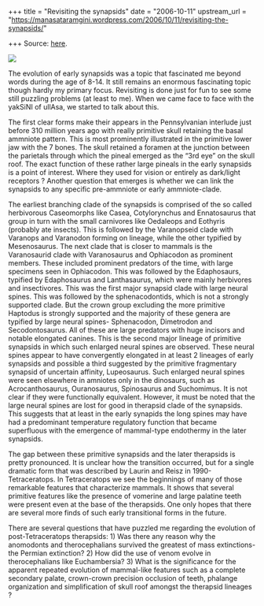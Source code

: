 +++
title = "Revisiting the synapsids"
date = "2006-10-11"
upstream_url = "https://manasataramgini.wordpress.com/2006/10/11/revisiting-the-synapsids/"

+++
Source: [here](https://manasataramgini.wordpress.com/2006/10/11/revisiting-the-synapsids/).



[![](https://i1.wp.com/photos1.blogger.com/blogger2/6438/855/320/tetraceratops.png)](http://photos1.blogger.com/blogger2/6438/855/1600/tetraceratops.png)

The evolution of early synapsids was a topic that fascinated me beyond words during the age of 8-14. It still remains an enormous fascinating topic though hardly my primary focus. Revisiting is done just for fun to see some still puzzling problems (at least to me). When we came face to face with the yakSiNI of ullAsa, we started to talk about this.

The first clear forms make their appears in the Pennsylvanian interlude just before 310 million years ago with really primitive skull retaining the basal ammniote pattern. This is most prominently illustrated in the primitive lower jaw with the 7 bones. The skull retained a foramen at the junction between the parietals through which the pineal emerged as the “3rd eye” on the skull roof. The exact function of these rather large pineals in the early synapsids is a point of interest. Where they used for vision or entirely as dark/light receptors ? Another question that emerges is whether we can link the synapsids to any specific pre-ammniote or early ammniote-clade.

The earliest branching clade of the synapsids is comprised of the so called herbivorous Caseomorphs like Casea, Cotylorynchus and Ennatosaurus that group in turn with the small carnivores like Oedaleops and Eothyris (probably ate insects). This is followed by the Varanopseid clade with Varanops and Varanodon forming on lineage, while the other typified by Mesenosaurus. The next clade that is closer to mammals is the Varanosaurid clade with Varanosaurus and Ophiacodon as prominent members. These included prominent predators of the time, with large specimens seen in Ophiacodon. This was followed by the Edaphosaurs, typified by Edaphosaurus and Lanthasaurus, which were mainly herbivores and insectivores. This was the first major synapsid clade with large neural spines. This was followed by the sphenacodontids, which is not a strongly supported clade. But the crown group excluding the more primitive Haptodus is strongly supported and the majority of these genera are typified by large neural spines- Sphenacodon, Dimetrodon and Secodontosaurus. All of these are large predators with huge incisors and notable elongated canines. This is the second major lineage of primitive synapsids in which such enlarged neural spines are observed. These neural spines appear to have convergently elongated in at least 2 lineages of early synapsids and possible a third suggested by the primitive fragmentary synapsid of uncertain affinity, Lupeosaurus. Such enlarged neural spines were seen elsewhere in amniotes only in the dinosaurs, such as Acrocanthosaurus, Ouranosaurus, Spinosaurus and Suchomimus. It is not clear if they were functionally equivalent. However, it must be noted that the large neural spines are lost for good in therapsid clade of the synapsids. This suggests that at least in the early synapids the long spines may have had a predominant temperature regulatory function that became superfluous with the emergence of mammal-type endothermy in the later synapsids.

The gap between these primitive synapsids and the later therapsids is pretty pronounced. It is unclear how the transition occurred, but for a single dramatic form that was described by Laurin and Reisz in 1990- Tetraceratops. In Tetraceratops we see the beginnings of many of those remarkable features that characterize mammals. It shows that several primitive features like the presence of vomerine and large palatine teeth were present even at the base of the therapsids. One only hopes that there are several more finds of such early transitional forms in the future.

There are several questions that have puzzled me regarding the evolution of post-Tetraceratops therapsids: 1) Was there any reason why the anomodonts and therocephalians survived the greatest of mass extinctions- the Permian extinction? 2) How did the use of venom evolve in therocephalians like Euchambersia? 3) What is the significance for the apparent repeated evolution of mammal-like features such as a complete secondary palate, crown-crown precision occlusion of teeth, phalange organization and simplification of skull roof amongst the therapsid lineages ?

